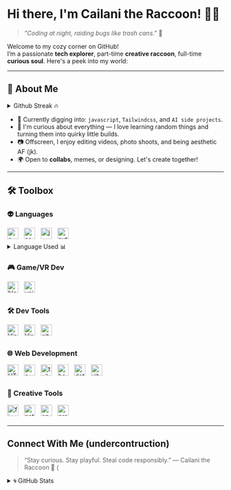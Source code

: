 # Hi there, I'm Cailani the Raccoon! 🦝✨  
> *"Coding at night, raiding bugs like trash cans."* 🌃

Welcome to my cozy corner on GitHub!  
I’m a passionate **tech explorer**, part-time **creative raccoon**, full-time **curious soul**. Here's a peek into my world:

---

## 🚀 About Me

<details>
  <summary>Github Streak 🔥 </summary>
  <br>
  <img alt="Cai1ani's Top Langs" src="https://streak-stats.demolab.com?user=Cai1ani&theme=react&hide_border=true&date_format=M%20j%5B%2C%20Y%5D)" />
</details>


- 🌱 Currently digging into: `javascript`, `Tailwindcss`, and `AI side projects`.
- 🧠 I'm curious about everything — I love learning random things and turning them into quirky little builds.
- 📷 Offscreen, I enjoy editing videos, photo shoots, and being aesthetic AF (jk).
- 🌍 Open to **collabs**, memes, or designing. Let's create together!

---

## 🛠️ Toolbox

### 👽 Languages     
<img align="left" alt="c++" width="26px" src="https://cdn.jsdelivr.net/gh/devicons/devicon@latest/icons/cplusplus/cplusplus-original.svg" style="padding-right:10px;" />
<img align="left" alt="csharp" width="26px" src="https://cdn.jsdelivr.net/gh/devicons/devicon@latest/icons/csharp/csharp-original.svg" style="padding-right:10px;"/>
<img align="left" alt="js" width="26px" src="https://cdn.jsdelivr.net/gh/devicons/devicon@latest/icons/javascript/javascript-original.svg" style="padding-right:10px;"/>
<img align="left" alt="python" width="26px" src="https://cdn.jsdelivr.net/gh/devicons/devicon@latest/icons/python/python-original.svg" style="padding-right:10px;"/> 

<br />
<br />

<details>
  <summary>Language Used 📊 </summary>
  <br>
  <img alt="Cai1ani's Top Langs" src="https://github-readme-stats-ashy-kappa.vercel.app/api/top-langs/?username=Cai1ani&show_icons=true&hide_border=false&theme=transparent&title_color=90b7bf&icon_color=9d5353&border_color=313244&layout=compact" />
</details>


### 🎮 Game/VR Dev
<img align="left" alt="blender" width="26px" src="https://cdn.jsdelivr.net/gh/devicons/devicon@latest/icons/blender/blender-original.svg" style="padding-right:10px;" />
<img align="left" alt="unity" width="26px" src="https://cdn.jsdelivr.net/gh/devicons/devicon@latest/icons/unity/unity-original.svg" style="padding-right:10px;" />

<br />
<br />

### 🛠 Dev Tools
<img align="left" alt="Visual Studio Code" width="26px" src="https://cdn.jsdelivr.net/gh/devicons/devicon/icons/vscode/vscode-original.svg" style="padding-right:10px;" />
<img align="left" alt="Visual Studio" width="26px" src="https://cdn.jsdelivr.net/gh/devicons/devicon@latest/icons/visualstudio/visualstudio-original.svg" style="padding-right:10px;"/>
<img align="left" alt="git" width="26px" src="https://cdn.jsdelivr.net/gh/devicons/devicon@latest/icons/git/git-original.svg" style="padding-right:10px;"/>


<br />
<br />

### 🌐 Web Development
<img align="left" alt="HTML5" width="26px" src="https://cdn.jsdelivr.net/gh/devicons/devicon/icons/html5/html5-original.svg" style="padding-right:10px;" />
<img align="left" alt="c++" width="26px" src="https://cdn.jsdelivr.net/gh/devicons/devicon@latest/icons/css3/css3-original.svg" style="padding-right:10px;"/> 
<img align="left" alt="tailwindcss" width="26px" src="https://cdn.jsdelivr.net/gh/devicons/devicon@latest/icons/tailwindcss/tailwindcss-original.svg" style="padding-right:10px;" />
<img align="left" alt="bootstrap" width="26px" src="https://cdn.jsdelivr.net/gh/devicons/devicon@latest/icons/bootstrap/bootstrap-original.svg" style="padding-right:10px;"/>
<img align="left" alt="dotnetcore" width="26px" src="https://cdn.jsdelivr.net/gh/devicons/devicon@latest/icons/dotnetcore/dotnetcore-original.svg" style="padding-right:10px;"/>        
<img align="left" alt="vitejs" width="26px" src="https://cdn.jsdelivr.net/gh/devicons/devicon@latest/icons/vitejs/vitejs-original.svg" style="padding-right:10px;" />         
          

<br />
<br />

### 🎨 Creative Tools

<img align="left" alt="figma" width="26px" src="https://cdn.jsdelivr.net/gh/devicons/devicon@latest/icons/figma/figma-original.svg" style="padding-right:10px;"/>
<img align="left" alt="notion" width="26px" src="https://cdn.jsdelivr.net/gh/devicons/devicon@latest/icons/notion/notion-original.svg" style="padding-right:10px;"/>
<img align="left" alt="opengl" width="26px" src="https://cdn.jsdelivr.net/gh/devicons/devicon@latest/icons/opengl/opengl-original.svg" style="padding-right:10px;"/>
<img align="left" alt="premierepro" width="26px" src="https://cdn.jsdelivr.net/gh/devicons/devicon@latest/icons/premierepro/premierepro-plain.svg" style="padding-right:10px;"/>
          

<br />
<br />

---

## Connect With Me (undercontruction)
> “Stay curious. Stay playful. Steal code responsibly.”
  — Cailani the Raccoon 🦝
(


<details>
  <summary>🌀 GitHub Stats</summary>
  <br>
  <img style="margin-left: 20px; margin-bottom: 10px;" alt="Cai1ani's GitHub stats" src="https://github-readme-stats-ashy-kappa.vercel.app/api?username=Cai1ani&theme=transparent&show_icons=true&hide_border=false&title_color=90b7bf&icon_color=9d5353&text_color=bf8b67&border_color=313244" />

</details>


